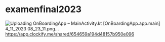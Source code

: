 # examenfinal2023
![Uploading OnBoardingApp – MainActivity.kt [OnBoardingApp.app.main] 4_11_2023 08_23_11.png…]()
https://app.clockify.me/shared/654659a194d48157b950e096
